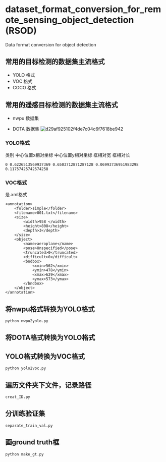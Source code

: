 # dataset_format_conversion_for_remote_sensing_object_detection (RSOD)

Data format conversion for object detection

## 常用的目标检测的数据集主流格式
- YOLO 格式 
- VOC 格式
- COCO 格式
## 常用的遥感目标检测的数据集主流格式
- nwpu 数据集

- DOTA 数据集
![d29af925102f4de7c04c6f7618be942](https://user-images.githubusercontent.com/70151784/148685177-2f2c9a97-0cbe-427d-b152-d56587580713.png)

### YOLO格式
类别 中心位置x相对坐标 中心位置y相对坐标 框相对宽 框相对长
```
0 0.6226513569937369 0.6503712871287128 0.06993736951983298 0.11757425742574258
```
### VOC格式
是.xml格式
```
<annotation>
	<folder>simple</folder>
	<filename>001.txt</filename>
	<size>
		<width>958 </width>
		<height>808</height>
		<depth>3</depth>
	</size>
	<object>
		<name>aeroplane</name>
		<pose>Unspecified</pose>
		<truncated>0</truncated>
		<difficult>0</difficult>
		<bndbox>
			<xmin>562</xmin>
			<ymin>478</ymin>
			<xmax>629</xmax>
			<ymax>573</ymax>
		</bndbox>
	</object>
</annotation>
```
## 将nwpu格式转换为YOLO格式
```
python nwpu2yolo.py
```
## 将DOTA格式转换为YOLO格式

## YOLO格式转换为VOC格式
```
python yolo2voc.py
```
## 遍历文件夹下文件，记录路径
```
creat_ID.py
```
## 分训练验证集
```
separate_train_val.py
```
## 画ground truth框
```
python make_gt.py
```

